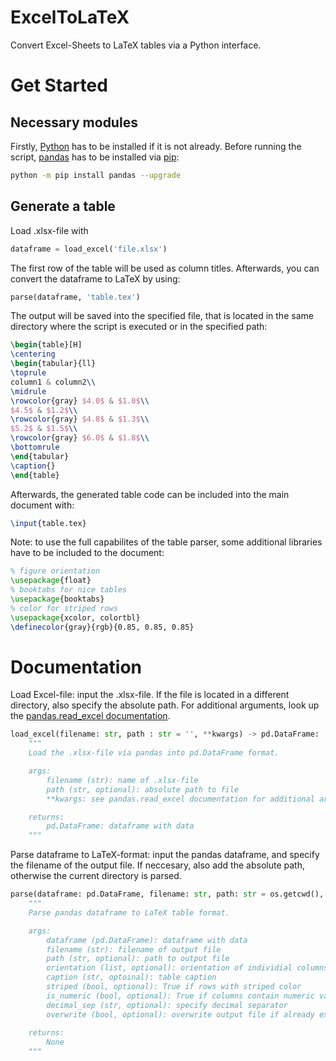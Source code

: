 # ExcelToLaTeX
Convert Excel-Sheets to LaTeX tables via a Python interface.

# Get Started
## Necessary modules
Firstly, [Python](https://www.python.org/downloads/) has to be installed if it is not already. Before running the script, [pandas](https://pandas.pydata.org/) has to be installed via [pip](https://pypi.org/project/pip/):
```bash
python -m pip install pandas --upgrade
```

## Generate a table
Load .xlsx-file with 
```python
dataframe = load_excel('file.xlsx')
```
The first row of the table will be used as column titles. Afterwards, you can convert the dataframe to LaTeX by using:
```python
parse(dataframe, 'table.tex')
```
The output will be saved into the specified file, that is located in the same directory where the script is executed or in the specified path:
```latex
\begin{table}[H]
\centering
\begin{tabular}{ll}
\toprule
column1 & column2\\ 
\midrule
\rowcolor{gray} $4.0$ & $1.0$\\
$4.5$ & $1.2$\\
\rowcolor{gray} $4.8$ & $1.3$\\
$5.2$ & $1.5$\\
\rowcolor{gray} $6.0$ & $1.8$\\
\bottomrule
\end{tabular}
\caption{}
\end{table}
```
Afterwards, the generated table code can be included into the main document with:
```latex
\input{table.tex}
```
Note: to use the full capabilites of the table parser, some additional libraries have to be included to the document:
```latex
% figure orientation
\usepackage{float}
% booktabs for nice tables
\usepackage{booktabs}
% color for striped rows
\usepackage{xcolor, colortbl}
\definecolor{gray}{rgb}{0.85, 0.85, 0.85}
```

# Documentation
Load Excel-file: input the .xlsx-file. If the file is located in a different directory, also specify the absolute path. For additional arguments, look up the [pandas.read_excel documentation](https://pandas.pydata.org/docs/reference/api/pandas.read_excel.html).
```python
load_excel(filename: str, path : str = '', **kwargs) -> pd.DataFrame:
	"""
	Load the .xlsx-file via pandas into pd.DataFrame format.

	args:
		filename (str): name of .xlsx-file
		path (str, optional): absolute path to file
		**kwargs: see pandas.read_excel documentation for additional arguments: 

	returns:
		pd.DataFrame: dataframe with data
	"""
```
Parse dataframe to LaTeX-format: input the pandas dataframe, and specify the filename of the output file. If neccesary, also add the absolute path, otherwise the current directory is parsed. 
```python
parse(dataframe: pd.DataFrame, filename: str, path: str = os.getcwd(), orientation: list = ['left'], caption: str = 'Table', striped: bool = True, is_numeric: bool = False, decimal_sep: str = ',', overwrite: bool = False) -> None:
	"""
	Parse pandas dataframe to LaTeX table format.

	args:
		dataframe (pd.DataFrame): dataframe with data
		filename (str): filename of output file
		path (str, optional): path to output file
		orientation (list, optional): orientation of individial columns
		caption (str, optoinal): table caption
		striped (bool, optional): True if rows with striped color
		is_numeric (bool, optional): True if columns contain numeric values
		decimal_sep (str, optional): specify decimal separator
		overwrite (bool, optional): overwrite output file if already exists
		
	returns:
		None
	"""
```
